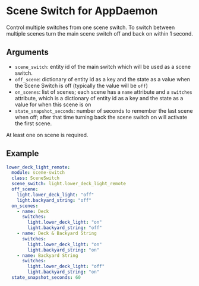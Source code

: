 # Scene Switch for AppDaemon

Control multiple switches from one scene switch. To switch between multiple scenes turn the main scene switch off and back on within 1 second.

## Arguments

- `scene_switch`: entity id of the main switch which will be used as a scene switch.
- `off_scene`: dictionary of entity id as a key and the state as a value when the Scene Switch is off (typically the value will be `off`)
- `on_scenes`: list of scenes; each scene has a `name` attribute and a `switches` attribute, which is a dictionary of entity id as a key and the state as a value for when this scene is on
- `state_snapshot_seconds`: number of seconds to remember the last scene when off; after that time turning back the scene switch on will activate the first scene.

At least one on scene is required. 

## Example

```yaml
lower_deck_light_remote:
  module: scene-switch
  class: SceneSwitch
  scene_switch: light.lower_deck_light_remote
  off_scene:
    light.lower_deck_light: "off"
    light.backyard_string: "off"
  on_scenes:
    - name: Deck
      switches:
        light.lower_deck_light: "on"
        light.backyard_string: "off"
    - name: Deck & Backyard String
      switches:
        light.lower_deck_light: "on"
        light.backyard_string: "on"
    - name: Backyard String
      switches:
        light.lower_deck_light: "off"
        light.backyard_string: "on"
  state_snapshot_seconds: 60
```